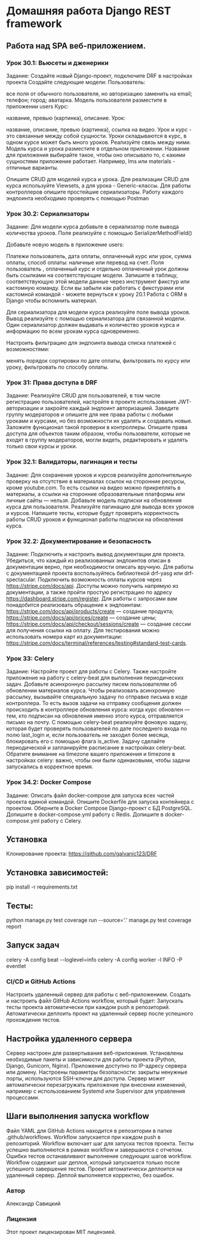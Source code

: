 # Домашняя работа Django REST framework
## Работа над SPA веб-приложением. 

### Урок 30.1: Вьюсеты и дженерики
Задание:
Создайте новый Django-проект, подключите DRF в настройках проекта
Создайте следующие модели:
Пользователь:

все поля от обычного пользователя, но авторизацию заменить на email;
телефон;
город;
аватарка.
Модель пользователя разместите в приложении users
Курс:

название,
превью (картинка),
описание.
Урок:

название,
описание,
превью (картинка),
ссылка на видео.
Урок и курс - это связанные между собой сущности. Уроки складываются в курс, в одном курсе может быть много уроков. Реализуйте связь между ними. Модель курса и урока разместите в отдельном приложении. Название для приложения выбирайте такое, чтобы оно описывало то, с какими сущностями приложение работает. Например, lms или materials - отличные варианты.

Опишите CRUD для моделей курса и урока. Для реализации CRUD для курса используйте Viewsets, а для урока - Generic-классы. Для работы контроллеров опишите простейшие сериализаторы. Работу каждого эндпоинта необходимо проверять с помощью Postman
### Урок 30.2: Сериализаторы
Задание:
Для модели курса добавьте в сериализатор поле вывода количества уроков. Поле реализуйте с помощью SerializerMethodField()

Добавьте новую модель в приложение users:

Платежи
пользователь,
дата оплаты,
оплаченный курс или урок,
сумма оплаты,
способ оплаты: наличные или перевод на счет. Поля пользователь , оплаченный курс и отдельно оплаченный урок должны быть ссылками на соответствующие модели.
Запишите в таблицу, соответствующую этой модели данные через инструмент фикстур или кастомную команду. Если вы забыли как работать с фикстурами или кастомной командой - можете вернуться к уроку 20.1 Работа с ORM в Django чтобы вспомнить материал.

Для сериализатора для модели курса реализуйте поле вывода уроков. Вывод реализуйте с помощью сериализатора для связанной модели. Один сериализатор должен выдавать и количество уроков курса и информацию по всем урокам курса одновременно.

Настроить фильтрацию для эндпоинта вывода списка платежей с возможностями:

менять порядок сортировки по дате оплаты,
фильтровать по курсу или уроку,
фильтровать по способу оплаты.
### Урок 31: Права доступа в DRF
Задание:
Реализуйте CRUD для пользователей, в том числе регистрацию пользователей, настройте в проекте использование JWT-авторизации и закройте каждый эндпоинт авторизацией.
Заведите группу модераторов и опишите для нее права работы с любыми уроками и курсами, но без возможности их удалять и создавать новые. Заложите функционал такой проверки в контроллеры.
Опишите права доступа для объектов таким образом, чтобы пользователи, которые не входят в группу модераторов, могли видеть, редактировать и удалять только свои курсы и уроки.
### Урок 32.1: Валидаторы, пагинация и тесты
Задание:
Для сохранения уроков и курсов реализуйте дополнительную проверку на отсутствие в материалах ссылок на сторонние ресурсы, кроме youtube.com. То есть ссылки на видео можно прикреплять в материалы, а ссылки на сторонние образовательные платформы или личные сайты — нельзя.
Добавьте модель подписки на обновления курса для пользователя.
Реализуйте пагинацию для вывода всех уроков и курсов.
Напишите тесты, которые будут проверять корректность работы CRUD уроков и функционал работы подписки на обновления курса.
### Урок 32.2: Документирование и безопасность
Задание:
Подключить и настроить вывод документации для проекта. Убедиться, что каждый из реализованных эндпоинтов описан в документации верно, при необходимости описать вручную. Для работы с документацией проекта воспользуйтесь библиотекой drf-yasg или drf-spectacular.
Подключить возможность оплаты курсов через https://stripe.com/docs/api. Доступы можно получить напрямую из документации, а также пройти простую регистрацию по адресу https://dashboard.stripe.com/register. Для работы с запросами вам понадобится реализовать обращение к эндпоинтам: https://stripe.com/docs/api/products/create — создание продукта; https://stripe.com/docs/api/prices/create — создание цены; https://stripe.com/docs/api/checkout/sessions/create — создание сессии для получения ссылки на оплату. Для тестирования можно использовать номера карт из документации: https://stripe.com/docs/terminal/references/testing#standard-test-cards.
### Урок 33: Celery
Задание:
Настройте проект для работы с Celery. Также настройте приложение на работу с celery-beat для выполнения периодических задач.
Добавьте асинхронную рассылку писем пользователям об обновлении материалов курса. Чтобы реализовать асинхронную рассылку, вызывайте специальную задачу по отправке письма в коде контроллера. То есть вызов задачи на отправку сообщения должен происходить в контроллере обновления курса: когда курс обновлен — тем, кто подписан на обновления именно этого курса, отправляется письмо на почту.
С помощью celery-beat реализуйте фоновую задачу, которая будет проверять пользователей по дате последнего входа по полю last_login и, если пользователь не заходил более месяца, блокировать его с помощью флага is_active. Задачу сделайте периодической и запланируйте расписание в настройках celery-beat. Обратите внимание на timezone вашего приложения и timezone в настройках celery: важно, чтобы они были одинаковыми, чтобы задачи запускались в корректное время.

### Урок 34.2: Docker Compose
Задание:
Описать файл docker-compose для запуска всех частей проекта единой командой.
Опишите Dockerfile для запуска контейнера с проектом.
Оберните в Docker Compose Django-проект с БД PostgreSQL.
Допишите в docker-compose.yml работу с Redis.
Допишите в docker-compose.yml работу с Celery.
## Установка
Клонирование проекта:
https://github.com/galvanic123/DRF
## Установка зависимостей:
pip install -r requirements.txt
## Тесты:
python manage.py test
coverage run --source='.' manage.py test
coverage report

## Запуск задач
celery -A config beat --loglevel=info
celery -A config worker -l INFO -P eventlet

### CI/CD и GitHub Actions
Настроить удаленный сервер для работы с веб-приложением.
Создать и настроить файл GitHub Actions workflow, который будет:
    Запускать тесты проекта автоматически при каждом push в репозиторий.
    Автоматически деплоить проект на удаленный сервер после успешного прохождения тестов.

## Настройка удаленного сервера
Сервер настроен для развертывания веб-приложения.
Установлены необходимые пакеты и зависимости для работы проекта (Python, Django, Gunicorn, Nginx).
Приложение доступно по IP-адресу сервера или домену.
Настроены параметры безопасности: закрыты ненужные порты, используются SSH-ключи для доступа.
Сервер может автоматически перезагружать приложение при внесении изменений, например с использованием Systemd или Supervisor для управления процессами.

## Шаги выполнения запуска workflow
Файл YAML для GitHub Actions находится в репозитории в папке .github/workflows.
Workflow запускается при каждом push в репозиторий.
Workflow включает шаг для запуска тестов проекта.
Тесты успешно выполняются в рамках workflow и завершаются с отчетом.
Ошибки тестов останавливают выполнение следующих шагов workflow.
Workflow содержит шаг деплоя, который запускается только после успешного завершения тестов.
Проект автоматически деплоится на удаленный сервер.
Деплой выполняется корректно, без ошибок.

### Автор
Александр Савицкий

### Лицензия
Этот проект лицензирован MIT лицензией.

